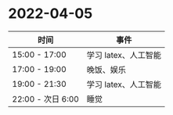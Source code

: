 # 2022-04-05

| 时间              | 事件                 |
| ----------------- | -------------------- |
| 15:00 - 17:00     | 学习 latex、人工智能 |
| 17:00 - 19:00     | 晚饭、娱乐           |
| 19:00 - 21:30     | 学习 latex、人工智能 |
| 22:00 - 次日 6:00 | 睡觉                 |

